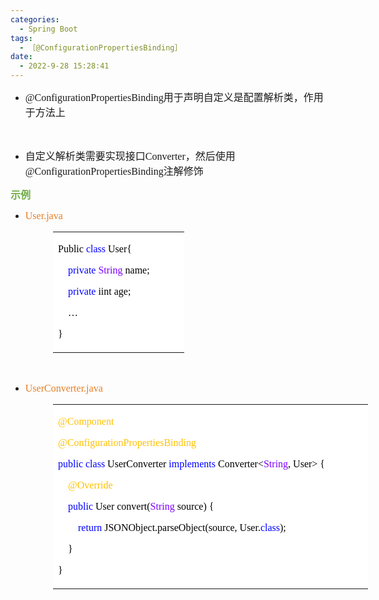 ```yaml
---
categories:
  - Spring Boot
tags:
  - ［@ConfigurationPropertiesBinding］
date:
  - 2022-9-28 15:28:41
---
```


<ul style="list-style-type:disc">
    <li><span style="font-size:12.0pt"><span
                style="font-family:&quot;Comic Sans MS&quot;">@ConfigurationPropertiesBinding</span></span><span
            style="font-size:12.0pt"><span
                style="font-family:&quot;Microsoft YaHei UI&quot;">用于声明自定义是配置解析类，作用于方法上</span></span></li>
</ul>
<p><span style="font-size:12.0pt"><span style="font-family:&quot;Comic Sans MS&quot;">&nbsp;</span></span></p>
<ul style="list-style-type:disc">
    <li><span style="font-size:12.0pt"><span
                style="font-family:&quot;Microsoft YaHei UI&quot;">自定义解析类需要实现接口</span></span><span
            style="font-size:12.0pt"><span style="font-family:&quot;Comic Sans MS&quot;">Converter</span></span><span
            style="font-size:12.0pt"><span style="font-family:&quot;Microsoft YaHei UI&quot;">，然后使用</span></span><span
            style="font-size:12.0pt"><span
                style="font-family:&quot;Comic Sans MS&quot;">@ConfigurationPropertiesBinding</span></span><span
            style="font-size:12.0pt"><span style="font-family:&quot;Microsoft YaHei UI&quot;">注解修饰</span></span></li>
</ul>
<p><span style="font-size:12.0pt"><span style="font-family:&quot;Microsoft YaHei UI&quot;"><span
                style="color:#70ad47"><strong>示例</strong></span></span></span></p>
<ul style="list-style-type:disc">
    <li><span style="color:#e67e22;"><span style="font-size:12.0pt"><span
                    style="font-family:&quot;Comic Sans MS&quot;">User.java</span></span></span></li>
</ul>
<table summary="" cellspacing="0"
    style="border-collapse:collapse; border-color:#a3a3a3; border-style:solid; border-width:0px; margin-left:68px"
    class=" cke_show_border">
    <tbody>
        <tr>
            <td
                style="background-color:white; border-bottom:0px; border-left:0px; border-right:0px; border-top:0px; vertical-align:top; width:2.0243in">
                <p><span style="font-size:12.0pt"><span style="font-family:&quot;Comic Sans MS&quot;"><span
                                style="color:black">Public&nbsp;</span><span style="color:blue">class</span><span
                                style="color:black">&nbsp;User{</span></span></span></p>
                <p><span style="font-size:12.0pt"><span
                            style="font-family:&quot;Comic Sans MS&quot;">&nbsp;&nbsp;&nbsp;&nbsp;<span
                                style="color:blue">private</span>&nbsp;<span style="color:#8000ff">String</span><span
                                style="color:black">&nbsp;name;</span></span></span></p>
                <p><span style="font-size:12.0pt"><span
                            style="font-family:&quot;Comic Sans MS&quot;">&nbsp;&nbsp;&nbsp;&nbsp;<span
                                style="color:blue">private</span><span
                                style="color:black">&nbsp;iint&nbsp;age;</span></span></span></p>
                <p><span style="font-size:12.0pt"><span style="font-family:&quot;Comic Sans MS&quot;"><span
                                style="color:black">&nbsp;&nbsp;&nbsp;&nbsp;…</span></span></span></p>
                <p><span style="font-size:12.0pt"><span style="font-family:&quot;Comic Sans MS&quot;"><span
                                style="color:black">}</span></span></span></p>
            </td>
        </tr>
    </tbody>
</table>
<p><span style="font-size:12.0pt"><span style="font-family:&quot;Comic Sans MS&quot;"><span
                style="color:#70ad47">&nbsp;</span></span></span></p>
<ul style="list-style-type:disc">
    <li><span style="color:#e67e22;"><span style="font-size:12.0pt"><span
                    style="font-family:&quot;Comic Sans MS&quot;">User</span></span><span style="font-size:12.0pt"><span
                    style="font-family:&quot;Comic Sans MS&quot;">Converter</span></span><span
                style="font-size:12.0pt"><span style="font-family:&quot;Comic Sans MS&quot;">.java</span></span></span>
    </li>
</ul>
<table summary="" cellspacing="0"
    style="border-collapse:collapse; border-color:#a3a3a3; border-style:solid; border-width:0px; margin-left:68px"
    class=" cke_show_border">
    <tbody>
        <tr>
            <td
                style="background-color:white; border-bottom:0px; border-left:0px; border-right:0px; border-top:0px; vertical-align:top; width:5.25in">
                <p><span style="font-size:12.0pt"><span style="font-family:&quot;Comic Sans MS&quot;"><span
                                style="color:#ffc000">@Component</span></span></span></p>
                <p><span style="font-size:12.0pt"><span style="font-family:&quot;Comic Sans MS&quot;"><span
                                style="color:#ffc000">@ConfigurationPropertiesBinding</span></span></span></p>
                <p><span style="font-size:12.0pt"><span style="font-family:&quot;Comic Sans MS&quot;"><span
                                style="color:blue">public</span>&nbsp;<span style="color:blue">class</span>&nbsp;<span
                                style="color:black">User</span><span style="color:black">Converter&nbsp;</span><span
                                style="color:blue">implements</span><span
                                style="color:black">&nbsp;Converter&lt;</span><span
                                style="color:#8000ff">String</span><span style="color:black">,&nbsp;</span><span
                                style="color:black">User</span><span
                                style="color:black">&gt;&nbsp;{</span></span></span></p>
                <p><span style="font-size:12.0pt"><span
                            style="font-family:&quot;Comic Sans MS&quot;">&nbsp;&nbsp;&nbsp;&nbsp;<span
                                style="color:#ffc000">@Override</span></span></span></p>
                <p><span style="font-size:12.0pt"><span
                            style="font-family:&quot;Comic Sans MS&quot;">&nbsp;&nbsp;&nbsp;&nbsp;<span
                                style="color:blue">public</span>&nbsp;<span style="color:black">User</span><span
                                style="color:black">&nbsp;convert(</span><span style="color:#8000ff">String</span><span
                                style="color:black">&nbsp;source)&nbsp;{</span></span></span></p>
                <p><span style="font-size:12.0pt"><span
                            style="font-family:&quot;Comic Sans MS&quot;">&nbsp;&nbsp;&nbsp;&nbsp;&nbsp;&nbsp;&nbsp;&nbsp;<span
                                style="color:blue">return</span><span
                                style="color:black">&nbsp;JSONObject.parseObject(source,&nbsp;</span><span
                                style="color:black">User.</span><span style="color:blue">class</span><span
                                style="color:black">);</span></span></span></p>
                <p><span style="font-size:12.0pt"><span style="font-family:&quot;Comic Sans MS&quot;"><span
                                style="color:black">&nbsp;&nbsp;&nbsp;&nbsp;}</span></span></span></p>
                <p><span style="font-size:12.0pt"><span style="font-family:&quot;Comic Sans MS&quot;"><span
                                style="color:black">}</span></span></span></p>
            </td>
            <td
                style="background-color:white; border-bottom:0px; border-left:0px; border-right:0px; border-top:0px; vertical-align:top; width:.5354in">
                <p><span style="font-size:12.0pt"><span style="font-family:&quot;Comic Sans MS&quot;"><span
                                style="color:#ffc000">&nbsp;</span></span></span></p>
            </td>
        </tr>
    </tbody>
</table>
